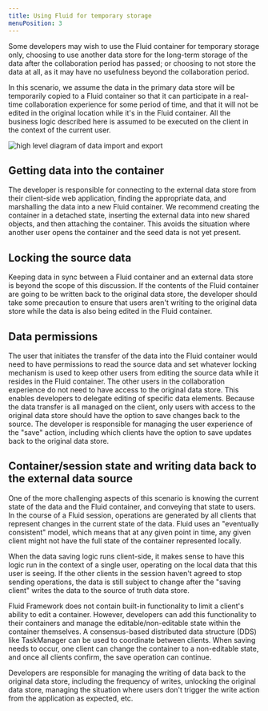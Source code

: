 ```yaml
---
title: Using Fluid for temporary storage
menuPosition: 3
---
```


Some developers may wish to use the Fluid container for temporary storage only, choosing to use another data store for the long-term storage of the data after the collaboration period has passed; or choosing to not store the data at all, as it may have no usefulness beyond the collaboration period.

In this scenario, we assume the data in the primary data store will be temporarily copied to a Fluid container so that it can participate in a real-time collaboration experience for some period of time, and that it will not be edited in the original location while it's in the Fluid container. All the business logic described here is assumed to be executed on the client in the context of the current user.

![high level diagram of data import and export](https://fluidframework.blob.core.windows.net/static/images/import-export.jpg)

## Getting data into the container

The developer is responsible for connecting to the external data store from their client-side web application, finding the appropriate data, and marshalling the data into a new Fluid container. We recommend creating the container in a detached state, inserting the external data into new shared objects, and then attaching the container. This avoids the situation where another user opens the container and the seed data is not yet present.

## Locking the source data

Keeping data in sync between a Fluid container and an external data store is beyond the scope of this discussion. If the contents of the Fluid container are going to be written back to the original data store, the developer should take some precaution to ensure that users aren't writing to the original data store while the data is also being edited in the Fluid container.

## Data permissions

The user that initiates the transfer of the data into the Fluid container would need to have permissions to read the source data and set whatever locking mechanism is used to keep other users from editing the source data while it resides in the Fluid container. The other users in the collaboration experience do not need to have access to the original data store. This enables developers to delegate editing of specific data elements. Because the data transfer is all managed on the client, only users with access to the original data store should have the option to save changes back to the source. The developer is responsible for managing the user experience of the "save" action, including which clients have the option to save updates back to the original data store.

## Container/session state and writing data back to the external data source

One of the more challenging aspects of this scenario is knowing the current state of the data and the Fluid container, and conveying that state to users. In the course of a Fluid session, operations are generated by all clients that represent changes in the current state of the data. Fluid uses an "eventually consistent" model, which means that at any given point in time, any given client might not have the full state of the container represented locally.

When the data saving logic runs client-side, it makes sense to have this logic run in the context of a single user, operating on the local data that this user is seeing. If the other clients in the session haven't agreed to stop sending operations, the data is still subject to change after the "saving client" writes the data to the source of truth data store.

Fluid Framework does not contain built-in functionality to limit a client's ability to edit a container. However,
developers can add this functionality to their containers and manage the editable/non-editable state within the
container themselves. A consensus-based distributed data structure (DDS) like TaskManager can be used to coordinate
between clients. When saving needs to occur, one client can change the container to a non-editable state, and once all
clients confirm, the save operation can continue.

Developers are responsible for managing the writing of data back to the original data store, including the frequency of writes, unlocking the original data store, managing the situation where users don't trigger the write action from the application as expected, etc.
